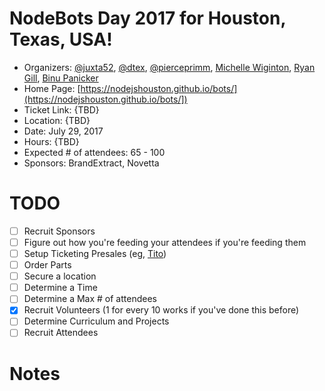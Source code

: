 # NodeBots Day 2017 for Houston, Texas, USA!

 - Organizers: [@juxta52](https://twitter.com/juxta52), [@dtex](https://twitter.com/dtex), [@pierceprimm](https://twitter.com/pierceprimm), [Michelle Wiginton](https://www.linkedin.com/in/michellewiginton/), [Ryan Gill](https://twitter.com/ryanjgill2), [Binu Panicker](https://github.com/bpanicker13)
 - Home Page: [https://nodejshouston.github.io/bots/](https://nodejshouston.github.io/bots/])
 - Ticket Link: {TBD}
 - Location: {TBD}
 - Date: July 29, 2017
 - Hours: {TBD}
 - Expected # of attendees: 65 - 100
 - Sponsors: BrandExtract, Novetta

# TODO

 - [ ] Recruit Sponsors
 - [ ] Figure out how you're feeding your attendees if you're feeding them
 - [ ] Setup Ticketing Presales (eg, [Tito](https://ti.to/))
 - [ ] Order Parts
 - [ ] Secure a location
 - [ ] Determine a Time
 - [ ] Determine a Max # of attendees
 - [x] Recruit Volunteers (1 for every 10 works if you've done this before)
 - [ ] Determine Curriculum and Projects
 - [ ] Recruit Attendees

# Notes